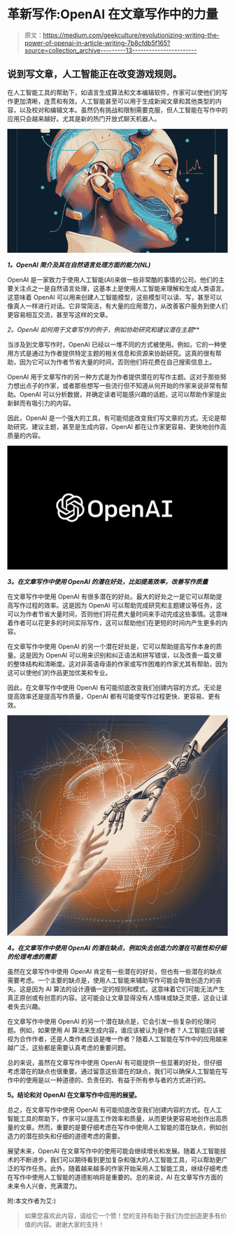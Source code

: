 # 革新写作:OpenAI 在文章写作中的力量

> 原文：<https://medium.com/geekculture/revolutionizing-writing-the-power-of-openai-in-article-writing-7b8cfdb5f165?source=collection_archive---------13----------------------->

## 说到写文章，人工智能正在改变游戏规则。

在人工智能工具的帮助下，如语言生成算法和文本编辑软件，作家可以使他们的写作更加清晰，连贯和有效。人工智能甚至可以用于生成新闻文章和其他类型的内容，以及校对和编辑文本。虽然仍有挑战和限制需要克服，但人工智能在写作中的应用只会越来越好。尤其是新的热门开放式聊天机器人。

![](img/998ed69fa43ac71e22d897e241d0f7d2.png)

***1。OpenAI 简介及其在自然语言处理方面的能力(NL)***

OpenAI 是一家致力于使用人工智能(AI)来做一些非常酷的事情的公司。他们的主要关注点之一是自然语言处理，这基本上是使用人工智能来理解和生成人类语言。这意味着 OpenAI 可以用来创建人工智能模型，这些模型可以读、写，甚至可以像真人一样进行对话。它非常简洁，有大量的应用潜力，从改善客户服务到使人们更容易相互交流，甚至写这样的文章。

**2*。OpenAI 如何用于文章写作的例子，例如协助研究和建议潜在主题***

当涉及到文章写作时，OpenAI 已经以一堆不同的方式被使用。例如，它的一种使用方式是通过为作者提供特定主题的相关信息和资源来协助研究。这真的很有帮助，因为它可以为作者节省大量的时间，否则他们将花费在自己搜索信息上。

OpenAI 用于文章写作的另一种方式是为作者提供潜在的写作主题。这对于那些努力想出点子的作家，或者那些想写一些流行但不知道从何开始的作家来说非常有帮助。OpenAI 可以分析数据，并确定读者可能感兴趣的话题，这可以帮助作家提出新鲜而有吸引力的内容。

因此，OpenAI 是一个强大的工具，有可能彻底改变我们写文章的方式。无论是帮助研究、建议主题，甚至是生成内容，OpenAI 都在让作家更容易、更快地创作高质量的内容。

![](img/d3d8f8bc8df74e6e882a35e4b0ee6626.png)

***3。在文章写作中使用 OpenAI 的潜在好处，比如提高效率，改善写作质量***

在文章写作中使用 OpenAI 有很多潜在的好处。最大的好处之一是它可以帮助提高写作过程的效率。这是因为 OpenAI 可以帮助完成研究和主题建议等任务，这可以为作者节省大量时间，否则他们将花费大量时间来手动完成这些事情。这意味着作者可以花更多的时间实际写作，这可以帮助他们在更短的时间内产生更多的内容。

在文章写作中使用 OpenAI 的另一个潜在好处是，它可以帮助提高写作本身的质量。这是因为 OpenAI 可以用来识别和纠正语法和拼写错误，以及改善一篇文章的整体结构和清晰度。这对非英语母语的作家或写作困难的作家尤其有帮助，因为这可以使他们的作品更加优美和专业。

因此，在文章写作中使用 OpenAI 有可能彻底改变我们创建内容的方式。无论是提高效率还是提高写作质量，OpenAI 都有可能使写作过程更快、更容易、更有效。

![](img/fe446d7bc299f14903b10e5d2e8a79e6.png)

***4。在文章写作中使用 OpenAI 的潜在缺点，例如失去创造力的潜在可能性和仔细的伦理考虑的需要***

虽然在文章写作中使用 OpenAI 肯定有一些潜在的好处，但也有一些潜在的缺点需要考虑。一个主要的缺点是，使用人工智能来辅助写作可能会导致创造力的丧失。这是因为 AI 算法的设计遵循一定的规则和模式，这意味着它们可能无法产生真正原创或有创意的内容。这可能会让文章显得没有人情味或缺乏灵感，这会让读者失去兴趣。

在文章写作中使用 OpenAI 的另一个潜在缺点是，它会引发一些复杂的伦理问题。例如，如果使用 AI 算法来生成内容，谁应该被认为是作者？人工智能应该被视为合作作者，还是人类作者应该是唯一作者？随着人工智能在写作中的应用越来越广泛，这些都是需要认真考虑的重要问题。

总的来说，虽然在文章写作中使用 OpenAI 有可能提供一些显著的好处，但仔细考虑潜在的缺点也很重要。通过留意这些潜在的缺点，我们可以确保人工智能在写作中的使用是以一种道德的、负责任的、有益于所有参与者的方式进行的。

**5。结论和对 OpenAI 在文章写作中应用的展望。**

总之，在文章写作中使用 OpenAI 有可能彻底改变我们创建内容的方式。在人工智能工具的帮助下，作家可以提高工作效率和质量，从而更快更容易地创作出高质量的文章。然而，重要的是要仔细考虑在写作中使用人工智能的潜在缺点，例如创造力的潜在损失和仔细的道德考虑的需要。

展望未来，OpenAI 在文章写作中的使用可能会继续增长和发展。随着人工智能技术的不断进步，我们可以期待看到更加复杂和强大的人工智能工具，可以帮助更广泛的写作任务。此外，随着越来越多的作家开始采用人工智能工具，继续仔细考虑在写作中使用人工智能的道德影响将是重要的。总的来说，AI 在文章写作方面的未来令人兴奋，充满潜力。

附:本文作者为艾:)

> 如果您喜欢此内容，请给它一个赞！您的支持有助于我们为您创造更多有价值的内容。谢谢大家的支持！